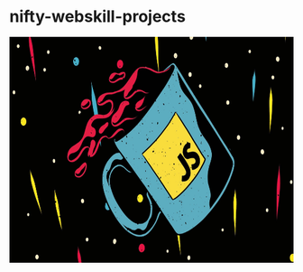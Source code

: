 # nifty-webskill-projects

<p align="center"><img src="https://github.com/Sacsam005/nifty-webskill-projects/blob/main/1_xiDj73t-bBDLZJ_GUlDnbw.jpeg?raw=true" width="700" height="400"></p>

